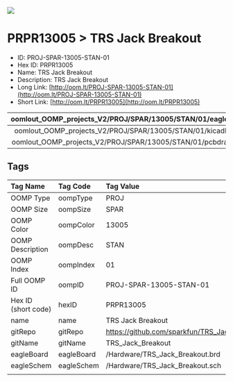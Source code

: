 


  
![][im]
# PRPR13005 > TRS Jack Breakout

- ID: PROJ-SPAR-13005-STAN-01
- Hex ID: PRPR13005
- Name: TRS Jack Breakout
- Description: TRS Jack Breakout
- Long Link: [http://oom.lt/PROJ-SPAR-13005-STAN-01](http://oom.lt/PROJ-SPAR-13005-STAN-01)
- Short Link: [http://oom.lt/PRPR13005](http://oom.lt/PRPR13005)
  

|oomlout_OOMP_projects_V2/PROJ/SPAR/13005/STAN/01/eagleImage.png|oomlout_OOMP_projects_V2/PROJ/SPAR/13005/STAN/01/eagleSchemImage.png|oomlout_OOMP_projects_V2/PROJ/SPAR/13005/STAN/01/kicadPcb3dFront.png|oomlout_OOMP_projects_V2/PROJ/SPAR/13005/STAN/01/kicadPcb3dBack.png|
| :---: | :---: | :---: | :---: |
|oomlout_OOMP_projects_V2/PROJ/SPAR/13005/STAN/01/kicadPcb3d.png|oomlout_OOMP_projects_V2/PROJ/SPAR/13005/STAN/01/bomBack.png|oomlout_OOMP_projects_V2/PROJ/SPAR/13005/STAN/01/bomFront.png|oomlout_OOMP_projects_V2/PROJ/SPAR/13005/STAN/01/pcbdraw.svg|
|oomlout_OOMP_projects_V2/PROJ/SPAR/13005/STAN/01/pcbdrawBack.svg||||

## Tags
  

|Tag Name|Tag Code|Tag Value|
| :--- | :--- | :--- |
|OOMP Type|oompType|PROJ|
|OOMP Size|oompSize|SPAR|
|OOMP Color|oompColor|13005|
|OOMP Description|oompDesc|STAN|
|OOMP Index|oompIndex|01|
|Full OOMP ID|oompID|PROJ-SPAR-13005-STAN-01|
|Hex ID (short code)|hexID|PRPR13005|
|name|name|TRS Jack Breakout|
|gitRepo|gitRepo|https://github.com/sparkfun/TRS_Jack_Breakout|
|gitName|gitName|TRS_Jack_Breakout|
|eagleBoard|eagleBoard|/Hardware/TRS_Jack_Breakout.brd|
|eagleSchem|eagleSchem|/Hardware/TRS_Jack_Breakout.sch|
||||



[im]: PROJ/SPAR/13005/STAN/01/kicadPcb3d_450.png
